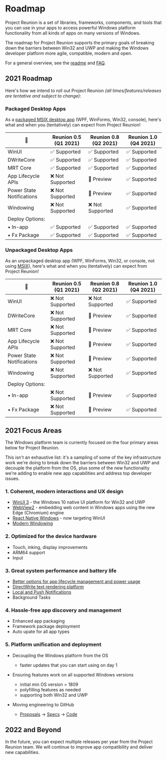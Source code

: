 # Roadmap

Project Reunion is a set of libraries, frameworks, components, and tools that you can use in your apps to access powerful Windows platform functionality from all kinds of apps on many versions of Windows.

The roadmap for Project Reunion supports the primary goals of breaking down the barriers between Win32 and UWP and making the Windows developer platform more agile, compatible, modern and open.

For a general overview, see the [readme](https://github.com/microsoft/ProjectReunion/tree/master/docs) and [FAQ](https://github.com/microsoft/ProjectReunion/blob/master/docs/faq.md).

## 2021 Roadmap

Here's how we intend to roll out Project Reunion *(all times/features/releases are tentative and subject to change)*: 

### Packaged Desktop Apps
As a [packaged MSIX desktop app](https://docs.microsoft.com/windows/msix/overview) (WPF, WinForms, Win32, console), here's what and when you (tentatively) can expect from Project Reunion!

🌟 |      Reunion 0.5 (Q1 2021)      |         Reunion 0.8 (Q2 2021)    |       Reunion 1.0 (Q4 2021)     | 
-- | ------------------------------- | --------------------------------- | ------------------------------- |
WinUI |                ✅ Supported  |                    ✅ Supported  |                   ✅ Supported  | 
DWriteCore |           ✅ Supported  |                    ✅ Supported  |                   ✅ Supported  | 
MRT Core |             ✅ Supported  |                    ✅ Supported  |                   ✅ Supported  | 
App Lifecycle APIs |      ❌ Not Supported |                        🔄 Preview|                   ✅ Supported  | 
Power State Notifications |  ❌ Not Supported |              🔄 Preview |                   ✅ Supported  | 
Windowing |            ❌ Not Supported |              ❌ Not Supported |                   ✅ Supported  | 
Deploy Options: |  
• In-app |             ✅ Supported  |                    ✅ Supported  |                   ✅ Supported  | 
• Fx Package |         ✅ Supported  |                    ✅ Supported  |                   ✅ Supported  | 

### Unpackaged Desktop Apps

As an unpackaged desktop app (WPF, WinForms, Win32, or console, not using [MSIX](https://docs.microsoft.com/windows/msix/overview)), here's what and when you (tentatively) can expect from Project Reunion!

 🌟 |       Reunion 0.5 (Q1 2021)      |         Reunion 0.8 (Q2 2021)   |       Reunion 1.0 (Q4 2021)    | 
-- | ---------------------------------- | ------------------------------ | ------------------------------- |
WinUI |                ❌ Not Supported |              ❌ Not Supported |                   ✅ Supported  | 
DWriteCore |           ❌ Not Supported |                    🔄 Preview |                   ✅ Supported  | 
MRT Core |             ❌ Not Supported |                    🔄 Preview |                   ✅ Supported  | 
App Lifecycle APIs |   ❌ Not Supported |                    🔄 Preview |                   ✅ Supported  | 
Power State Notifications |❌ Not Supported |                🔄 Preview |                   ✅ Supported  | 
Windowing |                ❌ Not Supported |          ❌ Not Supported |                   ✅ Supported  | 
Deploy Options:  |  
• In-app |             ❌ Not Supported |                    🔄 Preview |                   ✅ Supported  | 
• Fx Package |         ❌ Not Supported |                    🔄 Preview |                   ✅ Supported  | 

## 2021 Focus Areas

The Windows platform team is currently focused on the four primary areas below for Project Reunion.

This isn't an exhaustive list: it's a sampling of some of the key infrastructure work we're doing to break down the barriers between Win32 and UWP and decouple the platform from the OS, plus some of the new functionality we're adding to enable new app capabilities and address top developer issues.

### 1. Coherent, modern interactions and UX design

* [WinUI 3](https://github.com/microsoft/microsoft-ui-xaml/blob/master/docs/roadmap.md) - the Windows 10 native UI platform for Win32 and UWP
* [WebView2](https://docs.microsoft.com/microsoft-edge/webview2/) - embedding web content in Windows apps using the new Edge (Chromium) engine
* [React Native Windows](https://github.com/microsoft/react-native-windows/projects/30) - now targeting WinUI
* [Modern Windowing](https://github.com/microsoft/ProjectReunion/discussions/370)

### 2. Optimized for the device hardware

* Touch, inking, display improvements
* ARM64 support
* Input 

### 3. Great system performance and battery life

* [Better options for app lifecycle management and power usage](https://github.com/microsoft/ProjectReunion/issues/111)
* [DirectWrite text rendering platform](https://github.com/microsoft/ProjectReunion/issues/112)
* [Local and Push Notifications](https://github.com/microsoft/ProjectReunion/discussions/371)
* Background Tasks

### 4. Hassle-free app discovery and management

* Enhanced app packaging
* Framework package deployment
* Auto upate for all app types

### 5. Platform unification and deployment

* Decoupling the Windows platform from the OS
  * faster updates that you can start using on day 1
* Ensuring features work on all supported Windows versions
  * initial min OS version = 1809
  * polyfilling features as needed
  * supporting both Win32 and UWP
  
* Moving engineering to GitHub
  * [Proposals](https://github.com/microsoft/ProjectReunion/issues?q=is%3Aissue+is%3Aopen+label%3A%22feature+proposal%22) -> [Specs](https://github.com/microsoft/ProjectReunion/tree/master/specs) -> [Code](https://github.com/microsoft/ProjectReunion/tree/master/dev)
  
## 2022 and Beyond
  
In the future, you can expect multiple releases per year from the Project Reunion team. We will continue to improve app compatibility and deliver new capabilities.

